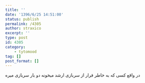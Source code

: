 ```yaml
---
title: ''
date: '1396/6/25 14:51:00'
status: publish
permalink: /4305
author: straxico
excerpt: ''
type: post
id: 4305
category:
    - tytomood
tag: []
post_format: []
---
```

در واقع کسی که به خاطر فرار از سربازی ارشد میخونه دو بار سربازی میره